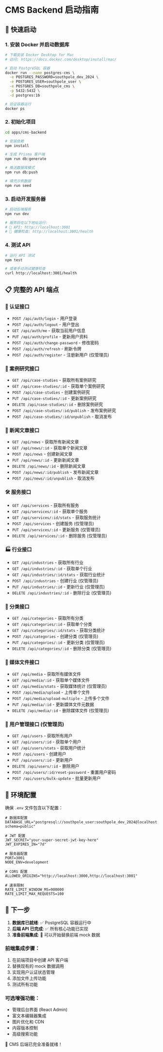 # CMS Backend 启动指南

## 🚀 快速启动

### 1. 安装 Docker 并启动数据库

```bash
# 下载安装 Docker Desktop for Mac
# 访问: https://docs.docker.com/desktop/install/mac/

# 启动 PostgreSQL 容器
docker run --name postgres-cms \
  -e POSTGRES_PASSWORD=southpole_dev_2024 \
  -e POSTGRES_USER=southpole_user \
  -e POSTGRES_DB=southpole_cms \
  -p 5432:5432 \
  -d postgres:16

# 验证容器运行
docker ps
```

### 2. 初始化项目

```bash
cd apps/cms-backend

# 安装依赖
npm install

# 生成 Prisma 客户端
npm run db:generate

# 推送数据库模式
npm run db:push

# 填充示例数据
npm run seed
```

### 3. 启动开发服务器

```bash
# 启动后端服务
npm run dev

# 服务将在以下地址运行:
# 🚀 API: http://localhost:3001
# 🏥 健康检查: http://localhost:3001/health
```

### 4. 测试 API

```bash
# 运行 API 测试
npm test

# 或者手动测试健康检查
curl http://localhost:3001/health
```

## 📋 完整的 API 端点

### 🔐 认证接口
- `POST /api/auth/login` - 用户登录
- `POST /api/auth/logout` - 用户登出
- `GET /api/auth/me` - 获取当前用户信息
- `PUT /api/auth/profile` - 更新用户资料
- `POST /api/auth/change-password` - 修改密码
- `POST /api/auth/refresh` - 刷新令牌
- `POST /api/auth/register` - 注册新用户 (仅管理员)

### 📖 案例研究接口
- `GET /api/case-studies` - 获取所有案例研究
- `GET /api/case-studies/:id` - 获取单个案例研究
- `POST /api/case-studies` - 创建案例研究
- `PUT /api/case-studies/:id` - 更新案例研究
- `DELETE /api/case-studies/:id` - 删除案例研究
- `POST /api/case-studies/:id/publish` - 发布案例研究
- `POST /api/case-studies/:id/unpublish` - 取消发布

### 📰 新闻文章接口
- `GET /api/news` - 获取所有新闻文章
- `GET /api/news/:id` - 获取单个新闻文章
- `POST /api/news` - 创建新闻文章
- `PUT /api/news/:id` - 更新新闻文章
- `DELETE /api/news/:id` - 删除新闻文章
- `POST /api/news/:id/publish` - 发布新闻文章
- `POST /api/news/:id/unpublish` - 取消发布

### 🛠️ 服务接口
- `GET /api/services` - 获取所有服务
- `GET /api/services/:id` - 获取单个服务
- `GET /api/services/:id/stats` - 获取服务统计
- `POST /api/services` - 创建服务 (仅管理员)
- `PUT /api/services/:id` - 更新服务 (仅管理员)
- `DELETE /api/services/:id` - 删除服务 (仅管理员)

### 🏭 行业接口
- `GET /api/industries` - 获取所有行业
- `GET /api/industries/:id` - 获取单个行业
- `GET /api/industries/:id/stats` - 获取行业统计
- `POST /api/industries` - 创建行业 (仅管理员)
- `PUT /api/industries/:id` - 更新行业 (仅管理员)
- `DELETE /api/industries/:id` - 删除行业 (仅管理员)

### 📂 分类接口
- `GET /api/categories` - 获取所有分类
- `GET /api/categories/:id` - 获取单个分类
- `GET /api/categories/:id/stats` - 获取分类统计
- `POST /api/categories` - 创建分类 (仅管理员)
- `PUT /api/categories/:id` - 更新分类 (仅管理员)
- `DELETE /api/categories/:id` - 删除分类 (仅管理员)

### 📁 媒体文件接口
- `GET /api/media` - 获取所有媒体文件
- `GET /api/media/:id` - 获取单个媒体文件
- `GET /api/media/stats` - 获取媒体统计 (仅管理员)
- `POST /api/media/upload` - 上传单个文件
- `POST /api/media/upload-multiple` - 上传多个文件
- `PUT /api/media/:id` - 更新媒体文件元数据
- `DELETE /api/media/:id` - 删除媒体文件 (仅管理员)

### 👥 用户管理接口 (仅管理员)
- `GET /api/users` - 获取所有用户
- `GET /api/users/:id` - 获取单个用户
- `GET /api/users/stats` - 获取用户统计
- `POST /api/users` - 创建用户
- `PUT /api/users/:id` - 更新用户
- `DELETE /api/users/:id` - 删除用户
- `POST /api/users/:id/reset-password` - 重置用户密码
- `POST /api/users/bulk-update` - 批量更新用户

## 🔧 环境配置

确保 `.env` 文件包含以下配置：

```env
# 数据库配置
DATABASE_URL="postgresql://southpole_user:southpole_dev_2024@localhost:5432/southpole_cms?schema=public"

# JWT 配置
JWT_SECRET="your-super-secret-jwt-key-here"
JWT_EXPIRES_IN="7d"

# 服务器配置
PORT=3001
NODE_ENV=development

# CORS 配置
ALLOWED_ORIGINS="http://localhost:3000,http://localhost:3001"

# 速率限制
RATE_LIMIT_WINDOW_MS=900000
RATE_LIMIT_MAX_REQUESTS=100
```

## 🎯 下一步

1. **数据库已就绪**: ✅ PostgreSQL 容器运行中
2. **后端 API 已完成**: ✅ 所有核心功能已实现
3. **准备前端集成**: 🔄 可以开始替换前端 mock 数据

### 前端集成步骤：
1. 在前端项目中创建 API 客户端
2. 替换现有的 mock 数据调用
3. 实现用户认证状态管理
4. 添加文件上传功能
5. 测试所有功能

### 可选增强功能：
- 管理后台界面 (React Admin)
- 富文本编辑器集成
- 图片优化和 CDN
- 内容版本控制
- 高级搜索功能

🎉 CMS 后端已完全准备就绪！
